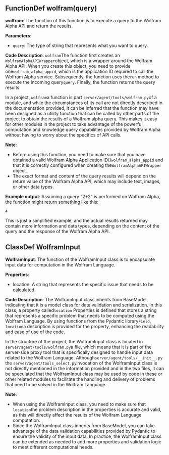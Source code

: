 ## FunctionDef wolfram(query)
**wolfram**: The function of this function is to execute a query to the Wolfram Alpha API and return the results. 

**Parameters**:
- `query`: The type of string that represents what you want to query.

**Code Description**:
`wolfram`The function first creates an `WolframAlphaAPIWrapper`object, which is a wrapper around the Wolfram Alpha API. When you create this object, you need to provide one`wolfram_alpha_appid`, which is the application ID required to call the Wolfram Alpha service. Subsequently, the function uses the`run` method to execute the incoming query`query`. Finally, the function returns the query results. 

In a project, `wolfram`a function is part `server/agent/tools/wolfram.py`of a module, and while the circumstances of its call are not directly described in the documentation provided, it can be inferred that the function may have been designed as a utility function that can be called by other parts of the project to obtain the results of a Wolfram alpha query. This makes it easy for other modules in the project to take advantage of the powerful computation and knowledge query capabilities provided by Wolfram Alpha without having to worry about the specifics of API calls. 

**Note**:
- Before using this function, you need to make sure that you have obtained a valid Wolfram Alpha Application ID()`wolfram_alpha_appid` and that it is correctly configured when creating the`WolframAlphaAPIWrapper` object. 
- The exact format and content of the query results will depend on the return value of the Wolfram Alpha API, which may include text, images, or other data types.

**Example output**:
Assuming a query "2+2" is performed on Wolfram Alpha, the function might return something like this:
```
4
```
This is just a simplified example, and the actual results returned may contain more information and data types, depending on the content of the query and the response of the Wolfram Alpha API.
## ClassDef WolframInput
**WolframInput**: The function of the WolframInput class is to encapsulate input data for computation in the Wolfram Language. 

**Properties**:
- location: A string that represents the specific issue that needs to be calculated.

**Code Description**:
The WolframInput class inherits from BaseModel, indicating that it is a model class for data validation and serialization. In this class, a property called`location` Properties is defined that stores a string that represents a specific problem that needs to be computed using the Wolfram Language. By using functions from the Pydantic library`Field`, `location`a description is provided for the property, enhancing the readability and ease of use of the code. 

In the structure of the project, the WolframInput class is located in `server/agent/tools/wolfram.py`a file, which means that it is part of the server-side proxy tool that is specifically designed to handle input data related to the Wolfram Language. Although`server/agent/tools/__init__.py` the `server/agent/tools_select.py`invocation of the WolframInput class is not directly mentioned in the information provided and in the two files, it can be speculated that the WolframInput class may be used by code in these or other related modules to facilitate the handling and delivery of problems that need to be solved in the Wolfram Language. 

**Note**:
- When using the WolframInput class, you need to make sure that `location`the problem description in the properties is accurate and valid, as this will directly affect the results of the Wolfram Language computation. 
- Since the WolframInput class inherits from BaseModel, you can take advantage of the data validation capabilities provided by Pydantic to ensure the validity of the input data. In practice, the WolframInput class can be extended as needed to add more properties and validation logic to meet different computational needs.
